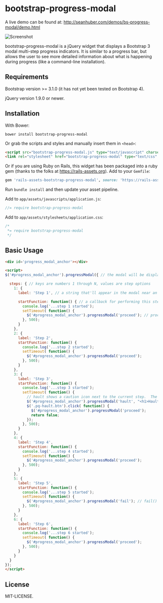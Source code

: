 bootstrap-progress-modal
==============

A live demo can be found at: http://seanhuber.com/demos/bs-progress-modal/demo.html

![Screenshot](https://cdn.rawgit.com/seanhuber/bootstrap-progress-modal/master/screenshot.png)

bootstrap-progress-modal is a jQuery widget that displays a Bootstrap 3 modal multi-step progress indicators.  It is similar to a progress bar, but allows the user to see more detailed information about what is happening during progress (like a command-line installation).

Requirements
-----------------

Bootstrap version >= 3.1.0 (it has not yet been tested on Bootstrap 4).

jQuery version 1.9.0 or newer.

Installation
-----------------

With Bower:

```
bower install bootstrap-progress-modal
```

Or grab the scripts and styles and manually insert them in `<head>`:

```html
<script src="bootstrap-progress-modal.js" type="text/javascript" charset="utf-8"></script>
<link rel="stylesheet" href="bootstrap-progress-modal" type="text/css" media="screen" />
```

Or if you are using Ruby on Rails, this widget has been packaged into a ruby gem (thanks to the folks at https://rails-assets.org).  Add to your `Gemfile`:

```ruby
gem 'rails-assets-bootstrap-progress-modal', source: 'https://rails-assets.org'
```

Run `bundle install` and then update your asset pipeline.

Add to `app/assets/javascripts/application.js`:

```javascript
//= require bootstrap-progress-modal
```

Add to `app/assets/stylesheets/application.css`:

```css
/*
 *= require bootstrap-progress-modal
 */
```

Basic Usage
-----------------

```html
<div id='progress_modal_anchor'></div>

<script>
$('#progress_modal_anchor').progressModal({ // the modal will be displayed when the anchor element is clicked

  steps: { // keys are numbers 1 through N, values are step options
    1: {
      label: 'Step 1', // a string that'll appear in the modal near an icon indicating the status of this step

      startFunction: function() { // a callback for performing this step
        console.log('...step 1 started');
        setTimeout( function() {
          $('#progress_modal_anchor').progressModal('proceed'); // proceed indicates the step is complete and to start the next step
        }, 500);
      }
    },
    2: {
      label: 'Step 2',
      startFunction: function() {
        console.log('...step 2 started');
        setTimeout( function() {
          $('#progress_modal_anchor').progressModal('proceed');
        }, 500);
      }
    },
    3: {
      label: 'Step 3',
      startFunction: function() {
        console.log('...step 3 started');
        setTimeout( function() {
          // hault shows a caution icon next to the current step.  The 2nd argument is an html string to display in the modal during the hault
          $('#progress_modal_anchor').progressModal('hault', "<h1>Haulted!</h1><a class='btn btn-default pq-hault'>Continue</a>");
          $('.pq-hault.btn').click( function() {
            $('#progress_modal_anchor').progressModal('proceed');
            return false;
          });
        }, 500);
      }
    },
    4: {
      label: 'Step 4',
      startFunction: function() {
        console.log('...step 4 started');
        setTimeout( function() {
          $('#progress_modal_anchor').progressModal('proceed');
        }, 500);
      }
    },
    5: {
      label: 'Step 5',
      startFunction: function() {
        console.log('...step 5 started');
        setTimeout( function() {
          $('#progress_modal_anchor').progressModal('fail'); // fail() prevents the queue from proceeding to the next step and closes the modal
        }, 500);
      }
    },
    6: {
      label: 'Step 6',
      startFunction: function() {
        console.log('...step 6 started');
        setTimeout( function() {
          $('#progress_modal_anchor').progressModal('proceed');
        }, 500);
      }
    }
  }
});
</script>
```


License
-----------------

MIT-LICENSE.
